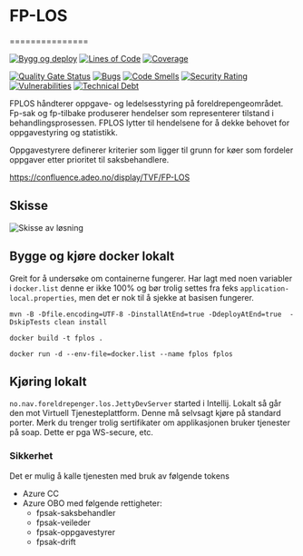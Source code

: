 # FP-LOS
===============

[![Bygg og deploy](https://github.com/navikt/fplos/actions/workflows/build.yml/badge.svg?branch=master)](https://github.com/navikt/fplos/actions/workflows/build.yml)
[![Lines of Code](https://sonarcloud.io/api/project_badges/measure?project=navikt_fplos&metric=ncloc)](https://sonarcloud.io/summary/new_code?id=navikt_fplos)
[![Coverage](https://sonarcloud.io/api/project_badges/measure?project=navikt_fplos&metric=coverage)](https://sonarcloud.io/summary/new_code?id=navikt_fplos)

[![Quality Gate Status](https://sonarcloud.io/api/project_badges/measure?project=navikt_fplos&metric=alert_status)](https://sonarcloud.io/dashboard?id=navikt_fplos)
[![Bugs](https://sonarcloud.io/api/project_badges/measure?project=navikt_fplos&metric=bugs)](https://sonarcloud.io/dashboard?id=navikt_fplos)
[![Code Smells](https://sonarcloud.io/api/project_badges/measure?project=navikt_fplos&metric=code_smells)](https://sonarcloud.io/summary/new_code?id=navikt_fplos)
[![Security Rating](https://sonarcloud.io/api/project_badges/measure?project=navikt_fplos&metric=security_rating)](https://sonarcloud.io/summary/new_code?id=navikt_fplos)
[![Vulnerabilities](https://sonarcloud.io/api/project_badges/measure?project=navikt_fplos&metric=vulnerabilities)](https://sonarcloud.io/summary/new_code?id=navikt_fplos)
[![Technical Debt](https://sonarcloud.io/api/project_badges/measure?project=navikt_fplos&metric=sqale_index)](https://sonarcloud.io/dashboard?id=navikt_fplos)

FPLOS håndterer oppgave- og ledelsesstyring på foreldrepengeområdet. Fp-sak og fp-tilbake produserer hendelser som representerer tilstand i behandlingsprosessen. FPLOS lytter til hendelsene for å dekke behovet for oppgavestyring og statistikk. 

Oppgavestyrere definerer kriterier som ligger til grunn for køer som fordeler oppgaver etter prioritet til saksbehandlere. 

https://confluence.adeo.no/display/TVF/FP-LOS

## Skisse

![Skisse av løsning](docs/skisse-løsning-v19.png)

## Bygge og kjøre docker lokalt
Greit for å undersøke om containerne fungerer. Har lagt med noen variabler i `docker.list` denne er ikke 100% og bør
trolig settes fra feks `application-local.properties`, men det er nok til å sjekke at basisen fungerer.

```
mvn -B -Dfile.encoding=UTF-8 -DinstallAtEnd=true -DdeployAtEnd=true  -DskipTests clean install

docker build -t fplos .

docker run -d --env-file=docker.list --name fplos fplos
```

## Kjøring lokalt

`no.nav.foreldrepenger.los.JettyDevServer` started i Intellij. Lokalt så går den mot Virtuell Tjenesteplattform. Denne må selvsagt kjøre på 
standard porter. Merk du trenger trolig sertifikater om applikasjonen bruker tjenester
på soap. Dette er pga WS-secure, etc.

### Sikkerhet
Det er mulig å kalle tjenesten med bruk av følgende tokens
- Azure CC
- Azure OBO med følgende rettigheter:
    - fpsak-saksbehandler
    - fpsak-veileder
    - fpsak-oppgavestyrer
    - fpsak-drift
